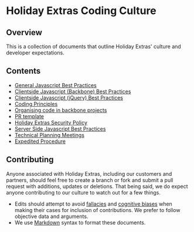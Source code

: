 # Holiday Extras Coding Culture

## Overview

This is a collection of documents that outline Holiday Extras' culture and developer expectations.

## Contents
 * [General Javascript Best Practices](/general-javascript-best-practices.md)
 * [Clientside Javascript (Backbone) Best Practices](/clientside-javascript-best-practices.md)
 * [Clientside Javascript (jQuery) Best Practices](/clientside-jquery-best-practices.md)
 * [Coding Principles](/coding-principles.md)
 * [Organising code in backbone projects](/organising-code-backbone-projects.md)
 * [PR template](/pr-template.md)
 * [Holiday Extras Security Policy](/security-policy.md)
 * [Server Side Javascript Best Practices](/serverside-javascript-best-practices.md)
 * [Technical Planning Meetings](/technical-planning-meeting.md)
 * [Expedited Procedure](/expedited-procedure.md)

## Contributing

Anyone associated with Holiday Extras, including our customers and partners, should feel free to create a branch or fork and submit a pull request with additions, updates or deletions. That being said, we do expect anyone contributing to our culture to watch out for a few things.

* Edits should attempt to avoid [fallacies](http://en.wikipedia.org/wiki/List_of_fallacies) and [cognitive biases](http://en.wikipedia.org/wiki/List_of_cognitive_biases) when making their cases for inclusion of contributions. We prefer to follow objective data and arguments.
* We use [Markdown](http://daringfireball.net/projects/markdown/syntax) syntax to format these documents.